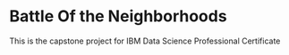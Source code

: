 # Battle Of the Neighborhoods
This is the capstone project for IBM Data Science Professional Certificate
